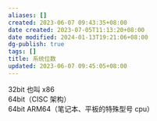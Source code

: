 ```yaml
---
aliases: []
created: 2023-06-07 09:43:35+08:00
date created: 2023-07-05T11:13:20+08:00
date modified: 2024-01-13T19:21:06+08:00
dg-publish: true
tags: []
title: 系统位数
updated: 2023-06-07 09:45:05+08:00
---
```


32bit 也叫 x86  
64bit（CISC 架构）  
64bit ARM64（笔记本、平板的特殊型号 cpu）